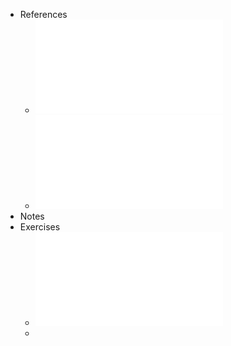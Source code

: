 - References
	- ![T04_DynamicProgramming.pdf](../assets/T04_DynamicProgramming_1736859365747_0.pdf)
	- ![T05_T06_DynamicProgramming.pdf](../assets/T05_T06_DynamicProgramming_1736859370489_0.pdf)
- Notes
- Exercises
	- ![pratica04_sol.pdf](../assets/pratica04_sol_1736860114130_0.pdf)
	-